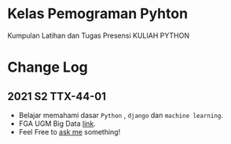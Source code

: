# Kelas Pemograman Pyhton

Kumpulan Latihan dan Tugas Presensi KULIAH PYTHON

Change Log
==========

2021 S2 TTX-44-01
--------------------

* Belajar memahami dasar `Python` , `django` dan `machine learning`. 
* FGA UGM Big Data [link](https://www.youtube.com/playlist?list=PLsnC7rjHY6_BiNR-ntgXgP-nz0tn1uzYK).
* Feel Free to [ask me](www.linkedin.com/in/goki-purba) something!
